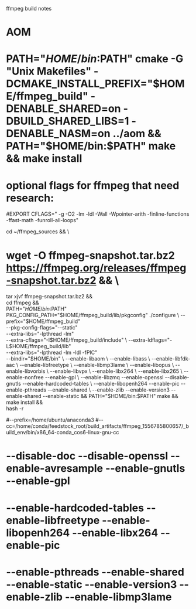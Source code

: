 ffmpeg build notes

# AOM
# PATH="$HOME/bin:$PATH" cmake -G "Unix Makefiles" -DCMAKE_INSTALL_PREFIX="$HOME/ffmpeg_build" -DENABLE_SHARED=on -DBUILD_SHARED_LIBS=1 -DENABLE_NASM=on ../aom && PATH="$HOME/bin:$PATH" make && make install

# optional flags for ffmpeg that need research:
#EXPORT CFLAGS=" -g -O2 -lm -ldl -Wall -Wpointer-arith -finline-functions -ffast-math -funroll-all-loops"


cd ~/ffmpeg_sources && \
# wget -O ffmpeg-snapshot.tar.bz2 https://ffmpeg.org/releases/ffmpeg-snapshot.tar.bz2 && \
tar xjvf ffmpeg-snapshot.tar.bz2 && \
cd ffmpeg && \
PATH="$HOME/bin:$PATH" PKG_CONFIG_PATH="$HOME/ffmpeg_build/lib/pkgconfig" ./configure \
  --prefix="$HOME/ffmpeg_build" \
  --pkg-config-flags="--static" \
  --extra-libs="-lpthread -lm" \
  --extra-cflags="-I$HOME/ffmpeg_build/include" \
  --extra-ldflags="-L$HOME/ffmpeg_build/lib" \
  --extra-libs="-lpthread -lm -ldl -fPIC" \
  --bindir="$HOME/bin" \
  --enable-libaom \
  --enable-libass \
  --enable-libfdk-aac \
  --enable-libfreetype \
  --enable-libmp3lame \
  --enable-libopus \
  --enable-libvorbis \
  --enable-libvpx \
  --enable-libx264 \
  --enable-libx265 \
  --enable-nonfree --enable-gpl \
  --enable-libzmq --enable-openssl --disable-gnutls --enable-hardcoded-tables \
  --enable-libopenh264  --enable-pic --enable-pthreads --enable-shared  \
  --enable-zlib --enable-version3 --enable-shared --enable-static &&
PATH="$HOME/bin:$PATH" make && \
make install && \
hash -r


#--prefix=/home/ubuntu/anaconda3 
#--cc=/home/conda/feedstock_root/build_artifacts/ffmpeg_1556785800657/_build_env/bin/x86_64-conda_cos6-linux-gnu-cc 
# --disable-doc --disable-openssl --enable-avresample --enable-gnutls --enable-gpl
# --enable-hardcoded-tables --enable-libfreetype --enable-libopenh264 --enable-libx264 --enable-pic 
# --enable-pthreads --enable-shared --enable-static --enable-version3 --enable-zlib --enable-libmp3lame
